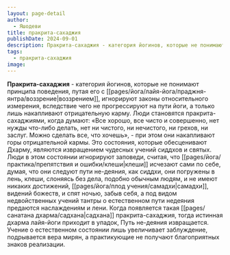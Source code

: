```yaml
---
layout: page-detail
author:
  - Яшодеви
title: пракрита-сахаджия
publishDate: 2024-09-01
description: Пракрита-сахаджия - категория йогинов, которые не понимают принципа поведения, путая его с воззрением, игнорируют законы относительного измерения, вследствие чего не прогрессируют на пути йоги, а только лишь накапливают отрицательную карму.
tags:
  - пракрита-сахаджия
image:
---
```

**Пракрита-сахаджия** - категория йогинов, которые не понимают принципа поведения, путая его с [[pages/йога/лайя-йога/праджня-янтра/воззрение|воззрением]], игнорируют законы относительного измерения, вследствие чего не прогрессируют на пути йоги, а только лишь накапливают отрицательную карму.
Люди становятся пракрита-сахаджиями, когда думают: «Все хорошо, все чисто и совершенно, нет нужды что-либо делать, нет ни чистого, ни нечистого, ни грехов, ни заслуг. Можно сделать все, что хочешь», - при этом они накапливают горы отрицательной кармы. Это состояния, которые обесценивают Дхарму, являются извращением чудесных учений сиддхов и святых. Люди в этом состоянии игнорируют заповеди, считая, что [[pages/йога/практика/препятствия и ошибки/клеши|клеши]] исчезают сами по себе, думая, что они следуют пути не-деяния, как сиддхи, они погружены в лень, клеши, слоняясь без дела, подобно обычным людям, и не имеют никаких достижений, [[pages/йога/плод учения/самадхи|самадхи]], видений божеств, и спят ночью, забыв себя, а под видом недвойственных учений тантры о естественном пути недеяния предаются наслаждениям и лени. Когда появляется такая [[pages/санатана дхарма/садхана|садхана]] пракрита-сахаджия, тогда истинная дхарма лайя-йоги приходит в упадок, Путь не-деяния извращается. Учение о естественном состоянии лишь увеличивает заблуждение, подрывается вера мирян, а практикующие не получают благоприятных знаков реализации.

